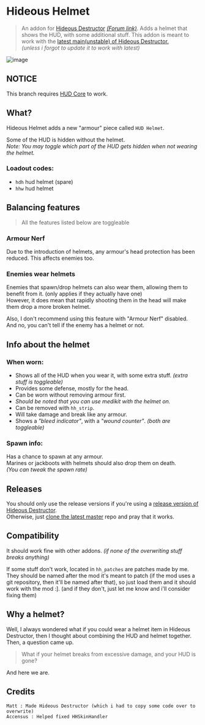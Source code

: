 # Hideous Helmet
> An addon for [Hideous Destructor](https://codeberg.org/mc776/hideousdestructor) [*(Forum link)*](https://forum.zdoom.org/viewtopic.php?f=43&t=12973). Adds a helmet that shows the HUD, with some additional stuff.
> This addon is meant to work with the [latest main(unstable) of Hideous Destructor.](https://codeberg.org/mc776/hideousdestructor/archive/main.zip)\
> *(unless i forgot to update it to work with latest)*

![image](https://user-images.githubusercontent.com/32709291/129836058-2d2113c3-da37-4f06-9ac8-6fad363a06d4.png)

## NOTICE
This branch requires [HUD Core](https://github.com/dastrukar/hdest-hudcore) to work.


## What?
Hideous Helmet adds a new "armour" piece called `HUD Helmet`.

Some of the HUD is hidden without the helmet.\
*Note: You may toggle which part of the HUD gets hidden when not wearing the helmet.*

### Loadout codes:
* `hdh` hud helmet (spare)
* `hhw` hud helmet


## Balancing features
> All the features listed below are toggleable

### Armour Nerf
Due to the introduction of helmets, any armour's head protection has been reduced. This affects enemies too.

### Enemies wear helmets
Enemies that spawn/drop helmets can also wear them, allowing them to benefit from it. (only applies if they actually have one)\
However, it does mean that rapidly shooting them in the head will make them drop a more broken helmet.

Also, I don't recommend using this feature with "Armour Nerf" disabled. And no, you can't tell if the enemy has a helmet or not.


## Info about the helmet
### When worn:
* Shows all of the HUD when you wear it, with some extra stuff. *(extra stuff is toggleable)*
* Provides some defense, mostly for the head.
* Can be worn without removing armour first.
* *Should be noted that you can use medikit with the helmet on.*
* Can be removed with `hh_strip`.
* Will take damage and break like any armour.
* Shows a *"bleed indicator"*, with a *"wound counter"*. *(both are toggleable)*

### Spawn info:
Has a chance to spawn at any armour.\
Marines or jackboots with helmets should also drop them on death.\
*(You can tweak the spawn rate)*


## Releases
You should only use the release versions if you're using a [release version of Hideous Destructor](https://codeberg.org/mc776/hideousdestructor/releases).\
Otherwise, just [clone the latest master](https://github.com/dastrukar/hideous-helmet/archive/refs/heads/master.zip) repo and pray that it works.


## Compatibility
It should work fine with other addons. *(if none of the overwriting stuff breaks anything)*

If some stuff don't work, located in `hh_patches` are patches made by me. They should be named after the mod it's meant to patch (if the mod uses a git repository, then it'll be named after that), so just load them and it should work with the mod :].
(and if they don't, just let me know and i'll consider fixing them)


## Why a helmet?
Well, I always wondered what if you could wear a helmet item in Hideous Destructor, then I thought about combining the HUD and helmet together.\
Then, a question came up.

> What if your helmet breaks from excessive damage, and your HUD is gone?

And here we are.


## Credits
```
Matt : Made Hideous Destructor (which i had to copy some code over to overwrite)
Accensus : Helped fixed HHSkinHandler
```
